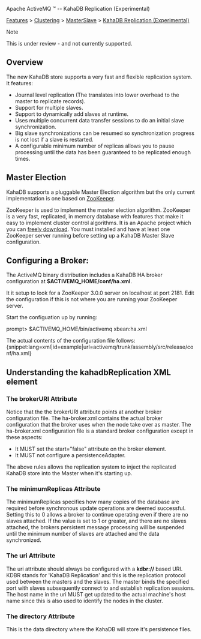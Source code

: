 Apache ActiveMQ ™ -- KahaDB Replication (Experimental) 

[Features](../../../features.md) > [Clustering](../../../Features/clustering.md) > [MasterSlave](../../../Features/Clustering/masterslave.md) > [KahaDB Replication (Experimental)](../../../Features/Clustering/MasterSlave/kahadb-replication-experimental.md)


Note

This is under review - and not currently supported.

Overview
--------

The new KahaDB store supports a very fast and flexible replication system. It features:

*   Journal level replication (The translates into lower overhead to the master to replicate records).
*   Support for multiple slaves.
*   Support to dynamically add slaves at runtime.
*   Uses multiple concurrent data transfer sessions to do an initial slave synchronization.
*   Big slave synchronizations can be resumed so synchronization progress is not lost if a slave is restarted.
*   A configurable minimum number of replicas allows you to pause processing until the data has been guaranteed to be replicated enough times.

Master Election
---------------

KahaDB supports a pluggable Master Election algorithm but the only current implementation is one based on [ZooKeeper](http://hadoop.apache.org/zookeeper).

ZooKeeper is used to implement the master election algorithm. ZooKeeper is a very fast, replicated, in memory database with features that make it easy to implement cluster control algorithms. It is an Apache project which you can [freely download](http://hadoop.apache.org/zookeeper/releases.html). You must installed and have at least one ZooKeeper server running before setting up a KahaDB Master Slave configuration.

Configuring a Broker:
---------------------

The ActiveMQ binary distribution includes a KahaDB HA broker configuration at **$ACTIVEMQ_HOME/conf/ha.xml**.

It it setup to look for a ZooKeeper 3.0.0 server on localhost at port 2181. Edit the configuration if this is not where you are running your ZooKeeper server.

Start the configuation up by running:

prompt> $ACTIVEMQ_HOME/bin/activemq xbean:ha.xml

The actual contents of the configuration file follows:{snippet:lang=xml|id=example|url=activemq/trunk/assembly/src/release/conf/ha.xml}

Understanding the kahadbReplication XML element
-----------------------------------------------

### The brokerURI Attribute

Notice that the the brokerURI attribute points at another broker configuration file. The ha-broker.xml contains the actual broker configuration that the broker uses when the node take over as master. The ha-broker.xml configuration file is a standard broker configuration except in these aspects:

*   It MUST set the start="false" attribute on the broker element.
*   It MUST not configure a persistenceAdapter.

The above rules allows the replication system to inject the replicated KahaDB store into the Master when it's starting up.

### The minimumReplicas Attribute

The minimumReplicas specifies how many copies of the database are required before synchronous update operations are deemed successful. Setting this to 0 allows a broker to continue operating even if there are no slaves attached. If the value is set to 1 or greater, and there are no slaves attached, the brokers persistent message processing will be suspended until the minimum number of slaves are attached and the data synchronized.

### The uri Attribute

The uri attribute should always be configured with a **kdbr://** based URI. KDBR stands for 'KahaDB Replication' and this is the replication protocol used between the masters and the slaves. The master binds the specified port with slaves subsequently connect to and establish replication sessions. The host name in the uri MUST get updated to the actual machine's host name since this is also used to identify the nodes in the cluster.

### The directory Attribute

This is the data directory where the KahaDB will store it's persistence files.

